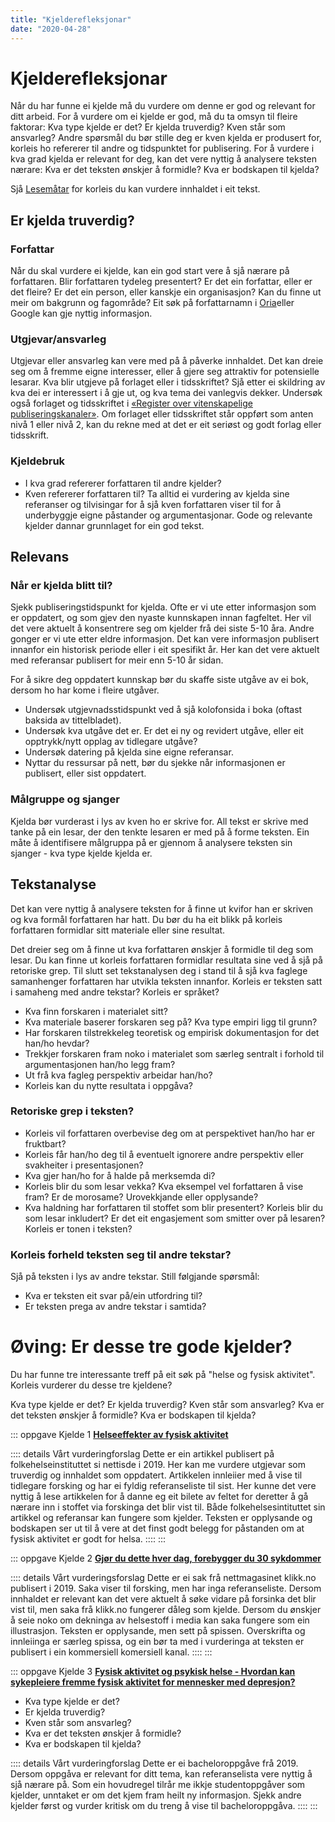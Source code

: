 ```yaml
---
title: "Kjelderefleksjonar"
date: "2020-04-28"
---
```

# Kjelderefleksjonar
Når du har funne ei kjelde må du vurdere om denne er god og relevant for ditt arbeid. For å vurdere om ei kjelde er god, må du ta omsyn til fleire faktorar: Kva type kjelde er det? Er kjelda truverdig? Kven står som ansvarleg? Andre spørsmål du bør stille deg er kven kjelda er produsert for, korleis ho refererer til andre og tidspunktet for publisering. For å vurdere i kva grad kjelda er relevant for deg, kan det vere nyttig å analysere teksten nærare: Kva er det teksten ønskjer å formidle? Kva er bodskapen til kjelda?

Sjå [Lesemåtar](/studieteknikk/lesemater.html) for korleis du kan vurdere innhaldet i eit tekst. 

## Er kjelda truverdig?

### Forfattar 
Når du skal vurdere ei kjelde, kan ein god start vere å sjå nærare  på forfattaren. Blir forfattaren tydeleg presentert? Er det ein forfattar, eller er det fleire? Er det ein person, eller kanskje ein organisasjon? Kan du finne ut meir om bakgrunn og fagområde? Eit søk på forfattarnamn i [Oria](https://oria.no "Oria")eller Google kan gje nyttig informasjon.

### Utgjevar/ansvarleg

Utgjevar eller ansvarleg kan vere med på å påverke innhaldet. Det kan dreie seg om å fremme eigne interesser, eller å gjere seg attraktiv for potensielle lesarar. Kva blir utgjeve på forlaget eller i tidsskriftet? Sjå etter ei skildring av kva dei er interessert i å gje ut, og kva tema dei vanlegvis dekker. Undersøk også forlaget og tidsskriftet i [«Register over vitenskapelige publiseringskanaler»](https://dbh.nsd.uib.no/publiseringskanaler/Forside). Om forlaget eller tidsskriftet står oppført som anten nivå 1 eller nivå 2, kan du rekne med at det er eit seriøst og godt forlag eller tidsskrift. 

### Kjeldebruk
- I kva grad refererer forfattaren til andre kjelder?
- Kven refererer forfattaren til?
Ta alltid ei vurdering av kjelda sine referanser og tilvisingar for å sjå kven forfattaren viser til for å underbyggje eigne påstander og argumentasjonar. Gode og relevante kjelder dannar grunnlaget for ein god tekst. 


## Relevans

### Når er kjelda blitt til?

Sjekk publiseringstidspunkt for kjelda. Ofte er vi ute etter informasjon som er oppdatert, og som gjev den nyaste kunnskapen innan fagfeltet. Her vil det vere aktuelt å konsentrere seg om kjelder frå dei siste 5-10 åra. Andre gonger er vi ute etter eldre informasjon. Det kan vere informasjon publisert innanfor ein historisk periode eller i eit spesifikt år. Her kan det vere aktuelt med referansar publisert for meir enn 5-10 år sidan. 

For å sikre deg oppdatert kunnskap bør du skaffe siste utgåve av ei bok, dersom ho har kome i fleire utgåver. 
- Undersøk utgjevnadsstidspunkt ved å sjå kolofonsida i boka (oftast baksida av tittelbladet).
- Undersøk kva utgåve det er. Er det ei ny og revidert utgåve, eller eit opptrykk/nytt opplag av tidlegare utgåve?  
- Undersøk datering på kjelda sine eigne referansar.
- Nyttar du ressursar på nett, bør du sjekke når informasjonen er publisert, eller sist oppdatert.

### Målgruppe og sjanger

Kjelda bør vurderast i lys av kven ho er skrive for. All tekst er skrive med tanke på ein lesar, der den tenkte lesaren er med på å forme teksten. Ein måte å identifisere målgruppa på er gjennom å analysere teksten sin sjanger - kva type kjelde kjelda er. 

## Tekstanalyse
Det kan vere nyttig å analysere teksten for å finne ut kvifor han er skriven og kva formål forfattaren har hatt. Du bør du ha eit blikk på korleis forfattaren formidlar sitt materiale eller sine resultat. 

Det dreier seg om å finne ut kva forfattaren ønskjer å formidle til deg som lesar. Du kan finne ut korleis forfattaren formidlar resultata sine ved å sjå på retoriske grep. Til slutt set tekstanalysen deg i stand til å sjå kva faglege samanhenger forfattaren har utvikla teksten innanfor. Korleis er teksten satt i samaheng med andre tekstar? Korleis er språket? 

- Kva finn forskaren i materialet sitt?
- Kva materiale baserer forskaren seg på? Kva type empiri ligg til grunn?
- Har forskaren tilstrekkeleg teoretisk og empirisk dokumentasjon for det han/ho hevdar?
- Trekkjer forskaren fram noko i materialet som særleg sentralt i forhold til argumentasjonen han/ho legg fram? 
- Ut frå kva fagleg perspektiv arbeidar han/ho?
- Korleis kan du nytte resultata i oppgåva?

### Retoriske grep i teksten?

- Korleis vil forfattaren overbevise deg om at perspektivet han/ho har er fruktbart?
- Korleis får han/ho deg til å eventuelt ignorere andre perspektiv eller svakheiter i presentasjonen?
- Kva gjer han/ho for å halde på merksemda di?
- Korleis blir du som lesar vekka? Kva eksempel vel forfattaren å vise fram? Er de morosame? Urovekkjande eller opplysande?  
- Kva haldning har forfattaren til stoffet som blir presentert? Korleis blir du som lesar inkludert? Er det eit engasjement som smitter over på lesaren? Korleis er tonen i teksten? 

### Korleis forheld teksten seg til andre tekstar?

Sjå på teksten i lys av andre tekstar. Still følgjande spørsmål:

- Kva er teksten eit svar på/ein utfordring til?
- Er teksten prega av andre tekstar i samtida?


# Øving: Er desse tre gode kjelder? 

Du har funne tre interessante treff på eit søk på "helse og fysisk aktivitet". Korleis vurderer du desse tre kjeldene? 

Kva type kjelde er det? 
Er kjelda truverdig? 
Kven står som ansvarleg? 
Kva er det teksten ønskjer å formidle? 
Kva er bodskapen til kjelda?

::: oppgave Kjelde 1
[**Helseeffekter av fysisk aktivitet**](https://www.fhi.no/ml/aktivitet/helseeffekter-av-fysisk-aktivitet/)

:::: details Vårt vurderingforslag
Dette er ein artikkel publisert på folkehelseinstituttet si nettisde i 2019. Her kan me vurdere utgjevar som truverdig og innhaldet som oppdatert. Artikkelen innleiier med å vise til tidlegare forsking og har ei fyldig referanseliste til sist. Her kunne det vere nyttig å lese artikkelen for å danne eg eit bilete av feltet for deretter å gå nærare inn i stoffet via forskinga det blir vist til. Både folkehelsesintituttet sin artikkel og referansar kan fungere som kjelder. Teksten er opplysande og bodskapen ser ut til å vere at det finst godt belegg for påstanden om at fysisk aktivitet er godt for helsa.
::::
::: 

::: oppgave Kjelde 2
[**Gjør du dette hver dag, forebygger du 30 sykdommer**]( https://www.klikk.no/helse/gar-du-i-rask-gange-hver-dag-forebygger-du-mot-30-ulike-sykdommer-6817180)

:::: details Vårt vurderingsforslag 
Dette er ei sak frå nettmagasinet klikk.no publisert i 2019. Saka viser til forsking, men har inga referanseliste. Dersom innhaldet er relevant kan det vere aktuelt å søke vidare på forsinka det blir vist til, men saka frå klikk.no fungerer dåleg som kjelde. Dersom du ønskjer å seie noko om dekninga av helsestoff i media kan  saka fungere som ein illustrasjon. Teksten er opplysande, men sett på spissen. Overskrifta og innleiinga er særleg spissa, og ein bør ta med i vurderinga at teksten er publisert i ein kommersiell komersiell kanal.
::::
::: 

::: oppgave Kjelde 3
[**Fysisk aktivitet og psykisk helse - Hvordan kan sykepleiere fremme fysisk aktivitet for mennesker med depresjon?**]( https://hdl.handle.net/11250/2653415)
 
* Kva type kjelde er det? 
* Er kjelda truverdig? 
* Kven står som ansvarleg? 
* Kva er det teksten ønskjer å formidle? 
* Kva er bodskapen til kjelda?

:::: details Vårt vurderingforslag
Dette er ei bacheloroppgåve frå 2019. Dersom oppgåva er relevant for ditt tema, kan referanselista vere nyttig å sjå nærare på. Som ein hovudregel tilrår me ikkje studentoppgåver som kjelder, unntaket er om det kjem fram heilt ny informasjon. Sjekk andre kjelder først og vurder kritisk om du treng å vise til bacheloroppgåva. 
::::
::: 
